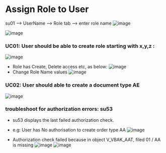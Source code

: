 # Assign Role to User
su01 --> UserName --> Role tab --> enter role name
![image](https://github.com/user-attachments/assets/ff494553-1a9a-404f-b1bd-2798e6d8b75b)

![image](https://github.com/user-attachments/assets/453554e5-8e50-4510-86f8-154d6e147062)

### UC01: User should be able to create role starting with x,y,z :
![image](https://github.com/user-attachments/assets/4e01832d-c149-4cd0-aedb-82c0257a3791)
- Role has Create, Delete access etc, as below:
![image](https://github.com/user-attachments/assets/f354d2d8-50ca-4c6f-8682-f6418cdbad94)
- Change Role Name values
![image](https://github.com/user-attachments/assets/8b9266bc-c6f5-46bc-8401-a79ae17885bc)

### UC02: User should able to create a document type AE
![image](https://github.com/user-attachments/assets/dec59af9-4d34-4fbb-99de-577ddcf31d3c)

### troubleshoot for authorization errors: su53
- su53 displays the last failed authorization check.
- e.g: User has No authorisation to create order type AA
![image](https://github.com/user-attachments/assets/85024d67-25ad-4282-a32a-c9d1509a6de6)

- Authorization check failed because in object V_VBAK_AAT, filed 01 / AA is missing
![image](https://github.com/user-attachments/assets/7b1c65e9-4473-4d2f-bbf1-3e5b32da3f25)
![image](https://github.com/user-attachments/assets/bece77f9-c4a1-4871-84cf-953f0536bf42)

